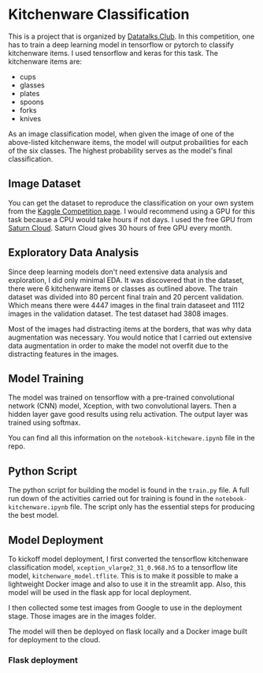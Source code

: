 # Kitchenware Classification

This is a project that is organized by [Datatalks.Club](https://datatalks.club/). In this competition, one has to train a deep learning model in tensorflow or pytorch to classify kitchenware items. I used tensorflow and keras for this task. The kitchenware items are:
- cups
- glasses
- plates
- spoons
- forks
- knives

As an image classification model, when given the image of one of the above-listed kitchenware items, the model will output probailities for each of the six classes. The highest probability serves as the model's final classification. 

## Image Dataset

You can get the dataset to reproduce the classification on your own system from the [Kaggle Competition page](https://www.kaggle.com/competitions/kitchenware-classification/overview). I would recommend using a GPU for this task because a CPU would take hours if not days. I used the free GPU from [Saturn Cloud](https://saturncloud.io/). Saturn Cloud gives 30 hours of free GPU every month. 

## Exploratory Data Analysis

Since deep learning models don't need extensive data analysis and exploration, I did only minimal EDA. It was discovered that in the dataset, there were 6 kitchenware items or classes as outlined above. The train dataset was divided into 80 percent final train and 20 percent validation. Which means there were 4447 images in the final train dataseet and 1112 images in the validation dataset. The test dataset had 3808 images. 

Most of the images had distracting items at the borders, that was why data augmentation was necessary. You would notice that I carried out extensive data augmentation in order to make the model not overfit due to the distracting features in the images. 

##  Model Training

The model was trained on tensorflow with a pre-trained convolutional network (CNN) model, Xception, with two convolutional layers. Then a hidden layer gave good results using relu activation. The output layer was trained using softmax. 

You can find all this information on the `notebook-kitcheware.ipynb` file in the repo.

## Python Script

The python script for building the model is found in the `train.py` file. A full run down of the activities carried out for training is found in the `notebook-kitchenware.ipynb` file. The script only has the essential steps for producing the best model. 

## Model Deployment

To kickoff model deployment, I first converted the tensorflow kitchenware classification model, `xception_vlarge2_31_0.968.h5` to a tensorflow lite model, `kitchenware_model.tflite`. This is to make it possible to make a lightweight Docker image and also to use it in the streamlit app. Also, this model will be used in the flask app for local deployment. 

I then collected some test images from Google to use in the deployment stage. Those images are in the images folder. 

The model will then be deployed on flask locally and a Docker image built for deployment to the cloud. 

### Flask deployment

